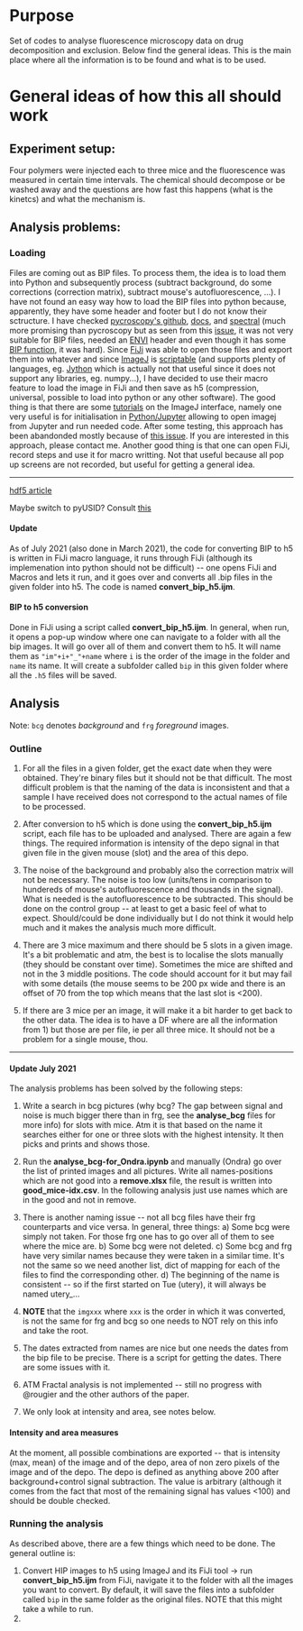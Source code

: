 # Purpose
Set of codes to analyse fluorescence microscopy data on drug decomposition and exclusion. Below find the general ideas. This is the main place where all the information is to be found and what is to be used.

# General ideas of how this all should work

## Experiment setup:
Four polymers were injected each to three mice and the fluorescence was measured in certain time intervals. The chemical should decompose or be washed away and the questions are how fast this happens (what is the kinetcs) and what the mechanism is. 

## Analysis problems:
### Loading
Files are coming out as BIP files. To process them, the idea is to load them into Python and subsequently process (subtract background, do some corrections (correction matrix), subtract mouse's autofluorescence, ...). I have not found an easy way how to load the BIP files into python because, apparently, they have some header and footer but I do not know their sctructure. I have checked [pycroscopy's github](https://github.com/pycroscopy), [docs](https://pycroscopy.github.io/pycroscopy/index.html), and [spectral](http://www.spectralpython.net/) (much more promising than pycroscopy but as seen from this [issue](https://github.com/spectralpython/spectral/issues/121), it was not very suitable for BIP files, needed an [ENVI](https://www.spectralpython.net/fileio.html) header and even though it has some [BIP function](http://www.spectralpython.net/class_func_ref.html?highlight=bip#spectral.io.bipfile.BipFile), it was hard). Since [FiJi](https://fiji.sc/) was able to open those files and export them into whatever and since [ImageJ](https://imagej.net/Welcome) is [scriptable](https://imagej.nih.gov/ij/developer/macro/macros.html#recorder) (and supports plenty of languages, eg. [Jython](https://imagej.net/Jython_Scripting) which is actually not that useful since it does not support any libraries, eg. numpy...), I have decided to use their macro feature to load the image in FiJi and then save as h5 (compression, universal, possible to load into python or any other software). The good thing is that there are some [tutorials](https://nbviewer.jupyter.org/github/imagej/tutorials/blob/master/notebooks/ImageJ-Tutorials-and-Demo.ipynb) on the ImageJ interface, namely one very useful is for initialisation in [Python/Jupyter](https://nbviewer.jupyter.org/github/imagej/tutorials/blob/master/notebooks/1-Using-ImageJ/6-ImageJ-with-Python-Kernel.ipynb) allowing to open imagej from Jupyter and run needed code. After some testing, this approach has been abandonded mostly because of [this issue](https://github.com/imagej/pyimagej/issues/99). If you are interested in this approach, please contact me. Another good thing is that one can open FiJi, record steps and use it for macro writting. Not that useful because all pop up screens are not recorded, but useful for getting a general idea.

___
[hdf5 article](https://blade6570.github.io/soumyatripathy/hdf5_blog.html)

Maybe switch to pyUSID? Consult [this](https://pycroscopy.github.io/pyUSID/faq.html)

#### Update
As of July 2021 (also done in March 2021), the code for converting BIP to h5 is written in FiJi macro language, it runs through FiJi (although its implemenation into python should not be difficult) -- one opens FiJi and Macros and lets it run, and it goes over and converts all .bip files in the given folder into h5. The code is named **convert_bip_h5.ijm**.

#### BIP to h5 conversion
Done in FiJi using a script called **convert_bip_h5.ijm**. In general, when run, it opens a pop-up window where one can navigate to a folder with all the bip images. It will go over all of them and convert them to h5. It will name them as `"im"+i+"_"+name` where `i` is the order of the image in the folder and `name` its name. It will create a subfolder called `bip` in this given folder where all the `.h5` files will be saved.


## Analysis
Note: `bcg` denotes *background* and `frg` *foreground* images.

### Outline
1) For all the files in a given folder, get the exact date when they were obtained. They're binary files but it should not be that difficult. The most difficult problem is that the naming of the data is inconsistent and that a sample I have received does not correspond to the actual names of file to be processed.

2) After conversion to h5 which is done using the **convert_bip_h5.ijm** script, each file has to be uploaded and analysed. There are again a few things. The required information is intensity of the depo signal in that given file in the given mouse (slot) and the area of this depo.

3) The noise of the background and probably also the correction matrix will not be necessary. The noise is too low (units/tens in comparison to hundereds of mouse's autofluorescence and thousands in the signal). What is needed is the autofluorescence to be subtracted. This should be done on the control group -- at least to get a basic feel of what to expect. Should/could be done individually but I do not think it would help much and it makes the analysis much more difficult.

4) There are 3 mice maximum and there should be 5 slots in a given image. It's a bit problematic and atm, the best is to localise the slots manually (they should be constant over time). Sometimes the mice are shifted and not in the 3 middle positions. The code should account for it but may fail with some details (the mouse seems to be 200 px wide and there is an offset of 70 from the top which means that the last slot is <200).

5) If there are 3 mice per an image, it will make it a bit harder to get back to the other data. The idea is to have a DF where are all the information from 1) but those are per file, ie per all three mice. It should not be a problem for a single mouse, thou.

---
#### Update July 2021
The analysis problems has been solved by the following steps:
1. Write a search in bcg pictures (why bcg? The gap between signal and noise is much bigger there than in frg, see the **analyse_bcg** files for more info) for slots with mice. Atm it is that based on the name it searches either for one or three slots with the highest intensity. It then picks and prints and shows those.
2. Run the **analyse_bcg-for_Ondra.ipynb** and manually (Ondra) go over the list of printed images and all pictures. Write all names-positions which are not good into a **remove.xlsx** file, the result is written into **good_mice-idx.csv**. In the following analysis just use names which are in the good and not in remove.
3. There is another naming issue -- not all bcg files have their frg counterparts and vice versa. In general, three things:
  a) Some bcg were simply not taken. For those frg one has to go over all of them to see where the mice are.
  b) Some bcg were not deleted.
  c) Some bcg and frg have very similar names because they were taken in a similar time. It's not the same so we need another list, dict of mapping for each of the files to find the corresponding other.
  d) The beginning of the name is consistent -- so if the first started on Tue (utery), it will always be named utery_...

4. **NOTE** that the `imgxxx` where `xxx` is the order in which it was converted, is not the same for frg and bcg so one needs to NOT rely on this info and take the root.
5. The dates extracted from names are nice but one needs the dates from the bip file to be precise. There is a script for getting the dates. There are some issues with it.
6. ATM Fractal analysis is not implemented -- still no progress with @rougier and the other authors of the paper.
7. We only look at intensity and area, see notes below.


#### Intensity and area measures
At the moment, all possible combinations are exported -- that is intensity (max, mean) of the image and of the depo, area of non zero pixels of the image and of the depo. The depo is defined as anything above 200 after background+control signal subtraction. The value is arbitrary (although it comes from the fact that most of the remaining signal has values <100) and should be double checked.


### Running the analysis
As described above, there are a few things which need to be done. The general outline is:
1. Convert HIP images to h5 using ImageJ and its FiJi tool -> run **convert_bip_h5.ijm** from FiJi, navigate it to the folder with all the images you want to convert. By default, it will save the files into a subfolder called `bip` in the same folder as the original files. NOTE that this might take a while to run.
2. 
